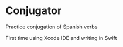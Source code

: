 # Conjugator

Practice conjugation of Spanish verbs

First time using Xcode IDE and writing in Swift
